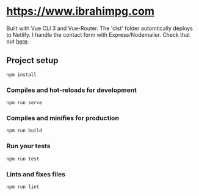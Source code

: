 # https://www.ibrahimpg.com

Built with Vue CLI 3 and Vue-Router. The 'dist' folder automtically deploys to Netlify. I handle the contact form with Express/Nodemailer. Check that out [here](https://github.com/ibrahimpg/email-handler).

## Project setup
```
npm install
```

### Compiles and hot-reloads for development
```
npm run serve
```

### Compiles and minifies for production
```
npm run build
```

### Run your tests
```
npm run test
```

### Lints and fixes files
```
npm run lint
```
